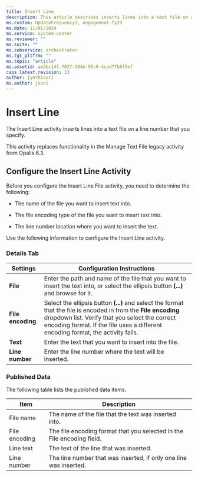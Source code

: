 ```yaml
---
title: Insert Line 
description: This article describes inserts lines into a text file on a line number that you specify.
ms.custom: UpdateFrequency3, engagement-fy23
ms.date: 11/01/2024
ms.service: system-center
ms.reviewer: ""
ms.suite: ""
ms.subservice: orchestrator
ms.tgt_pltfrm: ""
ms.topic: "article"
ms.assetid: ae2bc14f-7027-484e-95c0-4cad77b8f5ef
caps.latest.revision: 13
author: jyothisuri
ms.author: jsuri
---
```

# Insert Line

The Insert Line activity inserts lines into a text file on a line number that you specify.  

 This activity replaces functionality in the Manage Text File legacy activity from Opalis 6.3.  

## Configure the Insert Line Activity

 Before you configure the Insert Line File activity, you need to determine the following:  

- The name of the file you want to insert text into.  

- The file encoding type of the file you want to insert text into.  

- The line number location where you want to insert the text.  

Use the following information to configure the Insert Line activity.  

### Details Tab  

|Settings|Configuration Instructions|  
|--------------|--------------------------------|  
|**File**|Enter the path and name of the file that you want to insert the text into, or select the ellipsis button **(...)** and browse for it.|  
|**File encoding**|Select the ellipsis button **(...)** and select the format that the file is encoded in from the **File encoding** dropdown list. Verify that you select the correct encoding format. If the file uses a different encoding format, the activity fails.|  
|**Text**|Enter the text that you want to insert into the file.|  
|**Line number**|Enter the line number where the text will be inserted.|  

### Published Data

 The following table lists the published data items.  

|Item|Description|  
|----------|-----------------|  
|File name|The name of the file that the text was inserted into.|  
|File encoding|The file encoding format that you selected in the File encoding field.|  
|Line text|The text of the line that was inserted.|  
|Line number|The line number that was inserted, if only one line was inserted.|
